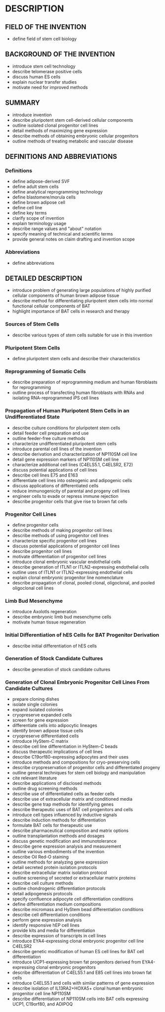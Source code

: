 # DESCRIPTION

## FIELD OF THE INVENTION

- define field of stem cell biology

## BACKGROUND OF THE INVENTION

- introduce stem cell technology
- describe telomerase positive cells
- discuss human ES cells
- explain nuclear transfer studies
- motivate need for improved methods

## SUMMARY

- introduce invention
- describe pluripotent stem cell-derived cellular components
- outline isolated clonal progenitor cell lines
- detail methods of maximizing gene expression
- describe methods of obtaining embryonic cellular progenitors
- outline methods of treating metabolic and vascular disease

## DEFINITIONS AND ABBREVIATIONS

### Definitions

- define adipose-derived SVF
- define adult stem cells
- define analytical reprogramming technology
- define blastomere/morula cells
- define brown adipose cell
- define cell line
- define key terms
- clarify scope of invention
- explain terminology usage
- describe range values and "about" notation
- specify meaning of technical and scientific terms
- provide general notes on claim drafting and invention scope

### Abbreviations

- define abbreviations

## DETAILED DESCRIPTION

- introduce problem of generating large populations of highly purified cellular components of human brown adipose tissue
- describe method for differentiating pluripotent stem cells into normal functional cellular components of BAT
- highlight importance of BAT cells in research and therapy

### Sources of Stem Cells

- describe various types of stem cells suitable for use in this invention

### Pluripotent Stem Cells

- define pluripotent stem cells and describe their characteristics

### Reprogramming of Somatic Cells

- describe preparation of reprogramming medium and human fibroblasts for reprogramming
- outline process of transfecting human fibroblasts with RNAs and isolating RNA-reprogrammed iPS cell lines

### Propagation of Human Pluripotent Stem Cells in an Undifferentiated State

- describe culture conditions for pluripotent stem cells
- detail feeder cell preparation and use
- outline feeder-free culture methods
- characterize undifferentiated pluripotent stem cells
- introduce parental cell lines of the invention
- describe derivation and characterization of NP110SM cell line
- detail gene expression markers of NP110SM cell line
- characterize additional cell lines (C4ELS5.1, C4ELSR2, E72)
- discuss potential applications of cell lines
- describe cell lines E75 and E163
- differentiate cell lines into osteogenic and adipogenic cells
- discuss applications of differentiated cells
- reduce immunogenicity of parental and progeny cell lines
- engineer cells to evade or repress immune rejection
- describe progenitor cells that give rise to brown fat cells

### Progenitor Cell Lines

- define progenitor cells
- describe methods of making progenitor cell lines
- describe methods of using progenitor cell lines
- characterize specific progenitor cell lines
- discuss potential applications of progenitor cell lines
- describe progenitor cell lines
- motivate differentiation of progenitor cell lines
- introduce clonal embryonic vascular endothelial cells
- describe generation of ITLN1 or ITLN2-expressing endothelial cells
- outline uses of ITLN1 or ITLN2-expressing endothelial cells
- explain clonal embryonic progenitor line nomenclature
- describe propagation of clonal, pooled clonal, oligoclonal, and pooled oligoclonal cell lines

### Limb Bud Mesenchyme

- introduce Axolotls regeneration
- describe embryonic limb bud mesenchyme cells
- motivate human tissue regeneration

### Initial Differentiation of hES Cells for BAT Progenitor Derivation

- describe initial differentiation of hES cells

### Generation of Stock Candidate Cultures

- describe generation of stock candidate cultures

### Generation of Clonal Embryonic Progenitor Cell Lines From Candidate Cultures

- prepare cloning dishes
- isolate single colonies
- expand isolated colonies
- cryopreserve expanded cells
- screen for gene expression
- differentiate cells into adipocytic lineages
- identify brown adipose tissue cells
- cryopreserve differentiated cells
- introduce HyStem-C matrix
- describe cell line differentiation in HyStem-C beads
- discuss therapeutic implications of cell lines
- describe C19orf80-expressing adipocytes and their uses
- introduce methods and compositions for cryo-preserving cells
- describe cryopreservation of progenitor cells and differentiated progeny
- outline general techniques for stem cell biology and manipulation
- cite relevant literature
- describe applications of disclosed methods
- outline drug screening methods
- describe use of differentiated cells as feeder cells
- describe use of extracellular matrix and conditioned media
- describe gene trap methods for identifying genes
- describe therapeutic uses of BAT cell progenitors and cells
- introduce cell types influenced by inductive signals
- describe induction methods for differentiation
- formulate BAT cells for therapeutic use
- describe pharmaceutical composition and matrix options
- outline transplantation methods and dosages
- discuss genetic modification and immunotolerance
- describe gene expression analysis and measurement
- outline various embodiments of the invention
- describe Oil Red-O staining
- outline methods for analyzing gene expression
- detail secreted protein isolation protocols
- describe extracellular matrix isolation protocol
- outline screening of secreted or extracellular matrix proteins
- describe cell culture methods
- outline chondrogenic differentiation protocols
- detail adipogenesis protocols
- specify confluence adipocyte cell differentiation conditions
- define differentiation medium compositions
- describe micromass and HyStem bead differentiation conditions
- describe cell differentiation conditions
- perform gene expression analysis
- identify responsive hEP cell lines
- provide kits and media for differentiation
- describe expression of transcripts in cell lines
- introduce EYA4-expressing clonal embryonic progenitor cell line C4ELSR2
- describe genetic modification of human ES cell lines for BAT cell differentiation
- introduce UCP1-expressing brown fat progenitors derived from EYA4-expressing clonal embryonic progenitors
- describe differentiation of C4ELS5.1 and E85 cell lines into brown fat cells
- introduce C4ELS5.1 and cells with similar patterns of gene expression
- describe isolation of IL13RA2+HOXA5+ clonal human embryonic progenitor cell line NP110SM
- describe differentiation of NP110SM cells into BAT cells expressing UCP1, C19orf80, and ADIPOQ

